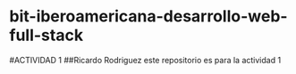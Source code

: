 # bit-iberoamericana-desarrollo-web-full-stack

#ACTIVIDAD 1 
##Ricardo Rodriguez 
este repositorio es para la actividad 1 